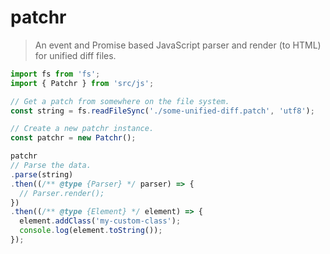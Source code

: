 # patchr

> An event and Promise based JavaScript parser and render (to HTML) for unified diff files.

```js
import fs from 'fs';
import { Patchr } from 'src/js';

// Get a patch from somewhere on the file system.
const string = fs.readFileSync('./some-unified-diff.patch', 'utf8');

// Create a new patchr instance.
const patchr = new Patchr();

patchr
// Parse the data.
.parse(string)
.then((/** @type {Parser} */ parser) => {
  // Parser.render();
})
.then((/** @type {Element} */ element) => {
  element.addClass('my-custom-class');
  console.log(element.toString());
});
```
